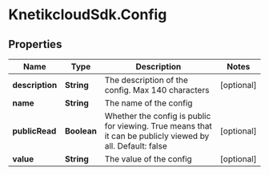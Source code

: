# KnetikcloudSdk.Config

## Properties
Name | Type | Description | Notes
------------ | ------------- | ------------- | -------------
**description** | **String** | The description of the config.  Max 140 characters | [optional] 
**name** | **String** | The name of the config | 
**publicRead** | **Boolean** | Whether the config is public for viewing. True means that it can be publicly viewed by all. Default: false | [optional] 
**value** | **String** | The value of the config | [optional] 


